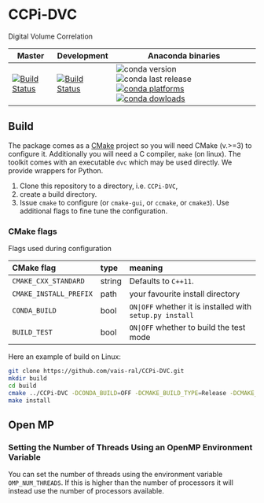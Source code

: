 # CCPi-DVC
Digital Volume Correlation

| Master | Development | Anaconda binaries |
|--------|-------------|-------------------|
| [![Build Status](https://anvil.softeng-support.ac.uk/jenkins/buildStatus/icon?job=CILsingle/CCPi-DVC)](https://anvil.softeng-support.ac.uk/jenkins/job/CILsingle/job/CCPi-DVC/) | [![Build Status](https://anvil.softeng-support.ac.uk/jenkins/buildStatus/icon?job=CILsingle/CCPi-DVC-dev)](https://anvil.softeng-support.ac.uk/jenkins/job/CILsingle/job/CCPi-DVC-dev/) | ![conda version](https://anaconda.org/ccpi/ccpi-dvc/badges/version.svg) ![conda last release](https://anaconda.org/ccpi/ccpi-dvc/badges/latest_release_date.svg) [![conda platforms](https://anaconda.org/ccpi/ccpi-dvc/badges/platforms.svg) ![conda dowloads](https://anaconda.org/ccpi/ccpi-dvc/badges/downloads.svg)](https://anaconda.org/ccpi/ccpi-dvc) |

## Build

The package comes as a [CMake](https://cmake.org) project so you will need CMake (v.>=3) to configure it. Additionally you will need a C compiler, `make` (on linux). The toolkit comes with an executable `dvc` which may be used directly. We provide wrappers for Python.

1. Clone this repository to a directory, i.e. `CCPi-DVC`, 
2. create a build directory. 
3. Issue `cmake` to configure (or `cmake-gui`, or `ccmake`, or `cmake3`). Use additional flags to fine tune the configuration. 

### CMake flags
Flags used during configuration

| CMake flag | type | meaning |
|:---|:----|:----|
| `CMAKE_CXX_STANDARD` | string | Defaults to `C++11`.
| `CMAKE_INSTALL_PREFIX` | path | your favourite install directory |
| `CONDA_BUILD`| bool | `ON\|OFF` whether it is installed with `setup.py install`|
|`BUILD_TEST` | bool | `ON\|OFF` whether to build the test mode|

Here an example of build on Linux:

```bash
git clone https://github.com/vais-ral/CCPi-DVC.git
mkdir build
cd build
cmake ../CCPi-DVC -DCONDA_BUILD=OFF -DCMAKE_BUILD_TYPE=Release -DCMAKE_INSTALL_PREFIX=<your favourite install directory>
make install
```

## Open MP

### Setting the Number of Threads Using an OpenMP Environment Variable
You can set the number of threads using the environment variable `OMP_NUM_THREADS`. If this is higher than the number of processors it will instead use the number of processors available.

